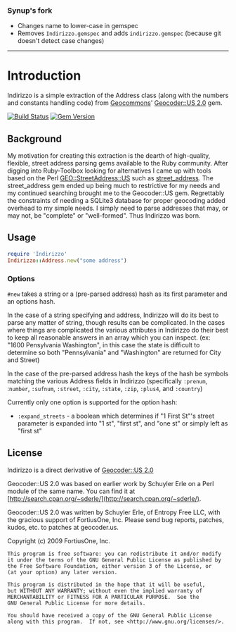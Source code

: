 ### Synup's fork

* Changes name to lower-case in gemspec
* Removes `Indirizzo.gemspec` and adds `indirizzo.gemspec` (because git doesn't detect case changes)

--------

# Introduction

Indirizzo is a simple extraction of the Address class (along with the numbers
and constants handling code) from [Geocommons](http://geocommons.com/)'
[Geocoder::US 2.0](https://github.com/geocommons/geocoder) gem.

[![Build Status](https://secure.travis-ci.org/daveworth/Indirizzo.png)](http://travis-ci.org/daveworth/Indirizzo)
[![Gem Version](https://badge.fury.io/rb/Indirizzo.png)](http://badge.fury.io/rb/Indirizzo)

## Background

My motivation for creating this extraction is the dearth of high-quality,
flexible, street address parsing gems available to the Ruby community.  After
digging into Ruby-Toolbox looking for alternatives I came up with tools based on
the Perl
[GEO::StreetAddress::US](http://search.cpan.org/~sderle/Geo-StreetAddress-US-0.99/US.pm)
such as [street\_address](https://github.com/astevens/street_address).  The
street_address gem ended up being much to restrictive for my needs and my
continued searching brought me to the Geocoder::US gem.  Regrettably the
constraints of needing a SQLite3 database for proper geocoding added overhead to
my simple needs. I simply need to parse addresses that may, or may not, be
"complete" or "well-formed".  Thus Indirizzo was born.

## Usage

```ruby
require 'Indirizzo'
Indirizzo::Address.new("some address")
```

### Options

`#new` takes a string or a (pre-parsed address) hash as its first parameter and
an options hash.

In the case of a string specifying and address, Indirizzo will do its best to
parse any matter of string, though results can be complicated.  In the cases
where things are complicated the various attributes in Indirizzo do their best
to keep all reasonable answers in an array which you can inspect.  (ex: "1600
Pensylvania Washington", in this case the state is difficult to determine so
both "Pennsylvania" and "Washington" are returned for City and Street)

In the case of the pre-parsed address hash the keys of the
hash be symbols matching the various Address fields in Indirizzo (specifically
`:prenum`, :`number`, `:sufnum`, `:street`, `:city`, `:state`, `:zip`, `:plus4`,
and `:country`)

Currently only one option is supported for the option hash:

* `:expand_streets` - a boolean which determines if "1 First St"'s street parameter
  is expanded into "1 st", "first st", and "one st" or simply left as "first st"

## License

Indirizzo is a direct derivative of [Geocoder::US 2.0](https://github.com/geocommons/geocoder)

Geocoder::US 2.0 was based on earlier work by Schuyler Erle on
a Perl module of the same name. You can find it at
[http://search.cpan.org/~sderle/](http://search.cpan.org/~sderle/).

Geocoder::US 2.0 was written by Schuyler Erle, of Entropy Free LLC,
with the gracious support of FortiusOne, Inc. Please send bug reports,
patches, kudos, etc. to patches at geocoder.us.

Copyright (c) 2009 FortiusOne, Inc.

    This program is free software: you can redistribute it and/or modify
    it under the terms of the GNU General Public License as published by
    the Free Software Foundation, either version 3 of the License, or
    (at your option) any later version.

    This program is distributed in the hope that it will be useful,
    but WITHOUT ANY WARRANTY; without even the implied warranty of
    MERCHANTABILITY or FITNESS FOR A PARTICULAR PURPOSE.  See the
    GNU General Public License for more details.

    You should have received a copy of the GNU General Public License
    along with this program.  If not, see <http://www.gnu.org/licenses/>.


